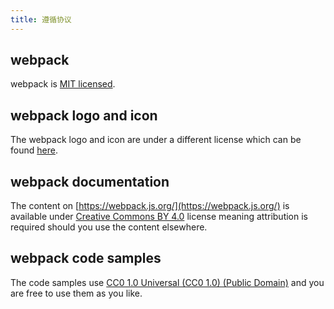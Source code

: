 ```yaml
---
title: 遵循协议
---
```


## webpack

webpack is [MIT licensed](https://github.com/webpack/webpack/blob/master/LICENSE).

## webpack logo and icon

The webpack logo and icon are under a different license which can be
found [here](https://github.com/webpack/media).

## webpack documentation

The content on [https://webpack.js.org/](https://webpack.js.org/) is available under [Creative Commons BY 4.0](https://creativecommons.org/licenses/by/4.0/) license meaning attribution is required should you use the content elsewhere.

## webpack code samples

The code samples use [CC0 1.0 Universal (CC0 1.0) (Public Domain)](https://creativecommons.org/publicdomain/zero/1.0/) and you are free to use them as you like.
